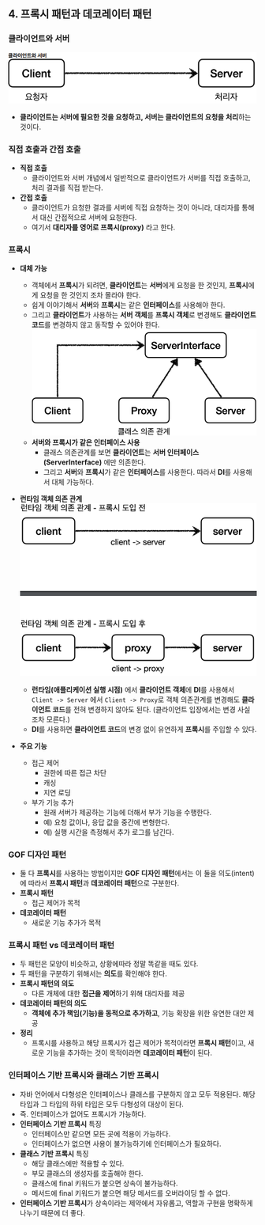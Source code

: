 ## 4. 프록시 패턴과 데코레이터 패턴

### 클라이언트와 서버
![img.png](images/클라이언트와%20서버.png) 
- **클라이언트는 서버에 필요한 것을 요청하고, 서버는 클라이언트의 요청을 처리**하는 것이다.


### 직접 호출과 간접 호출
- **직접 호출**
  - 클라이언트와 서버 개념에서 일반적으로 클라이언트가 서버를 직접 호출하고, 처리 결과를 직접 받는다.
- **간접 호출**
  - 클라이언트가 요청한 결과를 서버에 직접 요청하는 것이 아니라, 대리자를 통해서 대신 간접적으로 서버에 요청한다.
  - 여기서 **대리자를 영어로 프록시(proxy)** 라고 한다.


### 프록시
- **대체 가능**
  - 객체에서 **프록시**가 되려면, **클라이언트**는 **서버**에게 요청을 한 것인지, **프록시**에게 요청을 한 것인지 조차 몰라야 한다.
  - 쉽게 이야기해서 **서버**와 **프록시**는 같은 **인터페이스**를 사용해야 한다.
  - 그리고 **클라이언트**가 사용하는 **서버 객체**를 **프록시 객체**로 변경해도 **클라이언트 코드**를 변경하지 않고 동작할 수 있어야 한다.
  ![img.png](images/클래스%20의존%20관계.png)
  - **서버와 프록시가 같은 인터페이스 사용**
    - 클래스 의존관계를 보면 **클라이언트**는 **서버 인터페이스(ServerInterface)** 에만 의존한다.
    - 그리고 **서버**와 **프록시**가 같은 **인터페이스**를 사용한다. 따라서 **DI**를 사용해서 대체 가능하다.

- **런타임 객체 의존 관계**
![img.png](images/런타임%20객체%20의존%20관계.png)
  - **런타임(애플리케이션 실행 시점)** 에서 **클라이언트 객체**에 **DI**를 사용해서 `Client -> Server` 에서 `Client -> Proxy`로
  객체 의존관계를 변경해도 **클라이언트 코드**를 전혀 변경하지 않아도 된다. (클라이언트 입장에서는 변경 사실 조차 모른다.)
  - **DI**를 사용하면 **클라이언트 코드**의 변경 없이 유연하게 **프록시**를 주입할 수 있다.

- **주요 기능**
  - 접근 제어
    - 권한에 따른 접근 차단
    - 캐싱
    - 지연 로딩
  - 부가 기능 추가
    - 원래 서버가 제공하는 기능에 더해서 부가 기능을 수행한다.
    - 예) 요청 값이나, 응답 값을 중간에 변형한다.
    - 예) 실행 시간을 측정해서 추가 로그를 남긴다.


### GOF 디자인 패턴
- 둘 다 **프록시**를 사용하는 방법이지만 **GOF 디자인 패턴**에서는 이 둘을 의도(intent)에 따라서 **프록시 패턴**과 **데코레이터 패턴**으로 구분한다.
- **프록시 패턴**
  - 접근 제어가 목적
- **데코레이터 패턴**
  - 새로운 기능 추가가 목적


### 프록시 패턴 vs 데코레이터 패턴
- 두 패턴은 모양이 비슷하고, 상황에따라 정말 똑같을 때도 있다.
- 두 패턴을 구분하기 위해서는 **의도**를 확인해야 한다.
- **프록시 패턴의 의도**
  - 다른 개체에 대한 **접근을 제어**하기 위해 대리자를 제공
- **데코레이터 패턴의 의도**
  - **객체에 추가 책임(기능)을 동적으로 추가하고**, 기능 확장을 위한 유연한 대안 제공
- **정리**
  - 프록시를 사용하고 해당 프록시가 접근 제어가 목적이라면 **프록시 패턴**이고, 새로운 기능을 추가하는 것이 목적이라면 **데코레이터 패턴**이 된다.


### 인터페이스 기반 프록시와 클래스 기반 프록시
- 자바 언어에서 다형성은 인터페이스나 클래스를 구분하지 않고 모두 적용된다. 해당 타입과 그 타입의 하위 타입은 모두 다형성의 대상이 된다.
- 즉. 인터페이스가 없어도 프록시가 가능하다.
- **인터페이스 기반 프록시** 특징
  - 인터페이스만 같으면 모든 곳에 적용이 가능하다.
  - 인터페이스가 없으면 사용이 불가능하기에 인터페이스가 필요하다.
- **클래스 기반 프록시** 특징
  - 해당 클래스에만 적용할 수 있다.
  - 부모 클래스의 생성자를 호출해야 한다.
  - 클래스에 final 키워드가 붙으면 상속이 불가능하다.
  - 메서드에 final 키워드가 붙으면 해당 메서드를 오버라이딩 할 수 없다.
- **인터페이스 기반 프록시**가 상속이라는 제약에서 자유롭고, 역할과 구현을 명확하게 나누기 때문에 더 좋다.